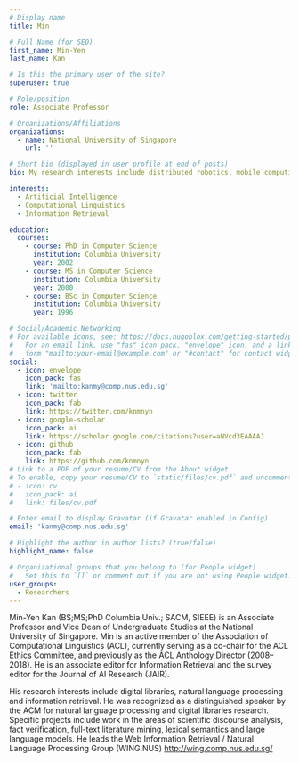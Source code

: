 ```yaml
---
# Display name
title: Min

# Full Name (for SEO)
first_name: Min-Yen
last_name: Kan

# Is this the primary user of the site?
superuser: true

# Role/position
role: Associate Professor

# Organizations/Affiliations
organizations:
  - name: National University of Singapore
    url: ''

# Short bio (displayed in user profile at end of posts)
bio: My research interests include distributed robotics, mobile computing and programmable matter.

interests:
  - Artificial Intelligence
  - Computational Linguistics
  - Information Retrieval

education:
  courses:
    - course: PhD in Computer Science
      institution: Columbia University
      year: 2002
    - course: MS in Computer Science
      institution: Columbia University
      year: 2000
    - course: BSc in Computer Science
      institution: Columbia University
      year: 1996

# Social/Academic Networking
# For available icons, see: https://docs.hugoblox.com/getting-started/page-builder/#icons
#   For an email link, use "fas" icon pack, "envelope" icon, and a link in the
#   form "mailto:your-email@example.com" or "#contact" for contact widget.
social:
  - icon: envelope
    icon_pack: fas
    link: 'mailto:kanmy@comp.nus.edu.sg'
  - icon: twitter
    icon_pack: fab
    link: https://twitter.com/knmnyn
  - icon: google-scholar
    icon_pack: ai
    link: https://scholar.google.com/citations?user=aNVcd3EAAAAJ
  - icon: github
    icon_pack: fab
    link: https://github.com/knmnyn
# Link to a PDF of your resume/CV from the About widget.
# To enable, copy your resume/CV to `static/files/cv.pdf` and uncomment the lines below.
# - icon: cv
#   icon_pack: ai
#   link: files/cv.pdf

# Enter email to display Gravatar (if Gravatar enabled in Config)
email: 'kanmy@comp.nus.edu.sg'

# Highlight the author in author lists? (true/false)
highlight_name: false

# Organizational groups that you belong to (for People widget)
#   Set this to `[]` or comment out if you are not using People widget.
user_groups:
  - Researchers
---
```


Min-Yen Kan (BS;MS;PhD Columbia Univ.; SACM, SIEEE) is an Associate Professor and Vice Dean of Undergraduate Studies at the National University of Singapore. Min is an active member of the Association of Computational Linguistics (ACL), currently serving as a co-chair for the ACL Ethics Committee, and previously as the ACL Anthology Director (2008–2018). He is an associate editor for Information Retrieval and the survey editor for the Journal of AI Research (JAIR).

His research interests include digital libraries, natural language processing and information retrieval. He was recognized as a distinguished speaker by the ACM for natural language processing and digital libraries research. Specific projects include work in the areas of scientific discourse analysis, fact verification, full-text literature mining, lexical semantics and large language models. He leads the Web Information Retrieval / Natural Language Processing Group (WING.NUS) http://wing.comp.nus.edu.sg/ 

